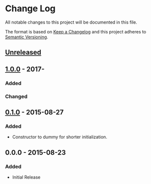 # Change Log
All notable changes to this project will be documented in this file.

The format is based on [Keep a Changelog](http://keepachangelog.com/) and this
 project adheres to [Semantic Versioning](http://semver.org/).

## [Unreleased]

## [1.0.0] - 2017-
### Added
### Changed

## [0.1.0] - 2015-08-27
### Added
- Constructor to dummy for shorter initialization.

## 0.0.0 - 2015-08-23
### Added
- Initial Release

[Unreleased]: https://github.com/Fleshgrinder/php-comparable/compare/1.0.0...HEAD
[1.0.0]: https://github.com/Fleshgrinder/php-comparable/compare/v0.1.0...1.0.0
[0.1.0]: https://github.com/Fleshgrinder/php-comparable/compare/v0.0.0...v0.1.0
